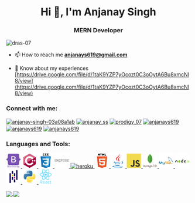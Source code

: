 



<h1 align="center">Hi 👋, I'm Anjanay Singh</h1>
<h3 align="center">MERN Developer</h3>

<p align="left"> <img src="https://komarev.com/ghpvc/?username=dras-07&label=Profile%20views&color=0e75b6&style=flat" alt="dras-07" /> </p>

- 📫 How to reach me **anjanays619@gmail.com**

- 📄 Know about my experiences [https://drive.google.com/file/d/1taK9YZP7yOcozt0C3oOytA6Bu8xmcNl8/view](https://drive.google.com/file/d/1taK9YZP7yOcozt0C3oOytA6Bu8xmcNl8/view)

<h3 align="left">Connect with me:</h3>
<p align="left">
<a href="https://linkedin.com/in/anjanay-singh-03a08a1ab" target="blank"><img align="center" src="https://raw.githubusercontent.com/rahuldkjain/github-profile-readme-generator/master/src/images/icons/Social/linked-in-alt.svg" alt="anjanay-singh-03a08a1ab" height="30" width="40" /></a>
<a href="https://instagram.com/anjanay_ss" target="blank"><img align="center" src="https://raw.githubusercontent.com/rahuldkjain/github-profile-readme-generator/master/src/images/icons/Social/instagram.svg" alt="anjanay_ss" height="30" width="40" /></a>
<a href="https://www.codechef.com/users/prodigy_07" target="blank"><img align="center" src="https://cdn.jsdelivr.net/npm/simple-icons@3.1.0/icons/codechef.svg" alt="prodigy_07" height="30" width="40" /></a>
<a href="https://www.hackerrank.com/anjanays619" target="blank"><img align="center" src="https://raw.githubusercontent.com/rahuldkjain/github-profile-readme-generator/master/src/images/icons/Social/hackerrank.svg" alt="anjanays619" height="30" width="40" /></a>
<a href="https://www.leetcode.com/anjanays619" target="blank"><img align="center" src="https://raw.githubusercontent.com/rahuldkjain/github-profile-readme-generator/master/src/images/icons/Social/leet-code.svg" alt="anjanays619" height="30" width="40" /></a>
<a href="https://auth.geeksforgeeks.org/user/anjanays619" target="blank"><img align="center" src="https://raw.githubusercontent.com/rahuldkjain/github-profile-readme-generator/master/src/images/icons/Social/geeks-for-geeks.svg" alt="anjanays619" height="30" width="40" /></a>
</p>

<h3 align="left">Languages and Tools:</h3>
<p align="left"> <a href="https://getbootstrap.com" target="_blank" rel="noreferrer"> <img src="https://raw.githubusercontent.com/devicons/devicon/master/icons/bootstrap/bootstrap-plain-wordmark.svg" alt="bootstrap" width="40" height="40"/> </a> <a href="https://www.w3schools.com/cpp/" target="_blank" rel="noreferrer"> <img src="https://raw.githubusercontent.com/devicons/devicon/master/icons/cplusplus/cplusplus-original.svg" alt="cplusplus" width="40" height="40"/> </a> <a href="https://www.w3schools.com/css/" target="_blank" rel="noreferrer"> <img src="https://raw.githubusercontent.com/devicons/devicon/master/icons/css3/css3-original-wordmark.svg" alt="css3" width="40" height="40"/> </a> <a href="https://expressjs.com" target="_blank" rel="noreferrer"> <img src="https://raw.githubusercontent.com/devicons/devicon/master/icons/express/express-original-wordmark.svg" alt="express" width="40" height="40"/> </a> <a href="https://heroku.com" target="_blank" rel="noreferrer"> <img src="https://www.vectorlogo.zone/logos/heroku/heroku-icon.svg" alt="heroku" width="40" height="40"/> </a> <a href="https://www.w3.org/html/" target="_blank" rel="noreferrer"> <img src="https://raw.githubusercontent.com/devicons/devicon/master/icons/html5/html5-original-wordmark.svg" alt="html5" width="40" height="40"/> </a> <a href="https://www.java.com" target="_blank" rel="noreferrer"> <img src="https://raw.githubusercontent.com/devicons/devicon/master/icons/java/java-original.svg" alt="java" width="40" height="40"/> </a> <a href="https://developer.mozilla.org/en-US/docs/Web/JavaScript" target="_blank" rel="noreferrer"> <img src="https://raw.githubusercontent.com/devicons/devicon/master/icons/javascript/javascript-original.svg" alt="javascript" width="40" height="40"/> </a> <a href="https://www.mongodb.com/" target="_blank" rel="noreferrer"> <img src="https://raw.githubusercontent.com/devicons/devicon/master/icons/mongodb/mongodb-original-wordmark.svg" alt="mongodb" width="40" height="40"/> </a> <a href="https://www.mysql.com/" target="_blank" rel="noreferrer"> <img src="https://raw.githubusercontent.com/devicons/devicon/master/icons/mysql/mysql-original-wordmark.svg" alt="mysql" width="40" height="40"/> </a> <a href="https://nodejs.org" target="_blank" rel="noreferrer"> <img src="https://raw.githubusercontent.com/devicons/devicon/master/icons/nodejs/nodejs-original-wordmark.svg" alt="nodejs" width="40" height="40"/> </a> <a href="https://pandas.pydata.org/" target="_blank" rel="noreferrer"> <img src="https://raw.githubusercontent.com/devicons/devicon/2ae2a900d2f041da66e950e4d48052658d850630/icons/pandas/pandas-original.svg" alt="pandas" width="40" height="40"/> </a> <a href="https://www.python.org" target="_blank" rel="noreferrer"> <img src="https://raw.githubusercontent.com/devicons/devicon/master/icons/python/python-original.svg" alt="python" width="40" height="40"/> </a> <a href="https://reactjs.org/" target="_blank" rel="noreferrer"> <img src="https://raw.githubusercontent.com/devicons/devicon/master/icons/react/react-original-wordmark.svg" alt="react" width="40" height="40"/> </a> </p>


<a href="https://github.com/shafinr23">
  <img align="center" src="https://github-readme-stats.vercel.app/api/top-langs/?username=Dras-07&theme=dark&hide_langs_below=1" />
<!-- </a>
  <img align="center" src="https://github-readme-stats.vercel.app/api?username=Dras-07&hide=stars,issues&count_private=true&show_icons=true"/>
</a> -->
<a href="https://github.com/Dras-07">
 <img align="center" src="https://github-readme-stats.vercel.app/api?username=Dras-07&&show_icons=true&title_color=ffffff&icon_color=bb2acf&text_color=daf7dc&bg_color=151515"/>
</a>
